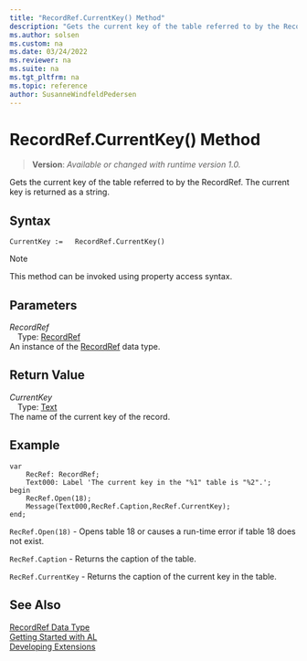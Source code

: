 ```yaml
---
title: "RecordRef.CurrentKey() Method"
description: "Gets the current key of the table referred to by the RecordRef."
ms.author: solsen
ms.custom: na
ms.date: 03/24/2022
ms.reviewer: na
ms.suite: na
ms.tgt_pltfrm: na
ms.topic: reference
author: SusanneWindfeldPedersen
---
```

[//]: # (START>DO_NOT_EDIT)
[//]: # (IMPORTANT:Do not edit any of the content between here and the END>DO_NOT_EDIT.)
[//]: # (Any modifications should be made in the .xml files in the ModernDev repo.)
# RecordRef.CurrentKey() Method
> **Version**: _Available or changed with runtime version 1.0._

Gets the current key of the table referred to by the RecordRef. The current key is returned as a string.


## Syntax
```AL
CurrentKey :=   RecordRef.CurrentKey()
```
> [!NOTE]
> This method can be invoked using property access syntax.
## Parameters
*RecordRef*  
&emsp;Type: [RecordRef](recordref-data-type.md)  
An instance of the [RecordRef](recordref-data-type.md) data type.  

## Return Value
*CurrentKey*  
&emsp;Type: [Text](../text/text-data-type.md)  
The name of the current key of the record.


[//]: # (IMPORTANT: END>DO_NOT_EDIT)

## Example  

```al
var
    RecRef: RecordRef;
    Text000: Label 'The current key in the "%1" table is "%2".';
begin
    RecRef.Open(18);  
    Message(Text000,RecRef.Caption,RecRef.CurrentKey);
end;  
```  
  
 `RecRef.Open(18)` - Opens table 18 or causes a run-time error if table 18 does not exist.  
  
 `RecRef.Caption` - Returns the caption of the table.  
  
 `RecRef.CurrentKey` - Returns the caption of the current key in the table.  
  

## See Also
[RecordRef Data Type](recordref-data-type.md)  
[Getting Started with AL](../../devenv-get-started.md)  
[Developing Extensions](../../devenv-dev-overview.md)